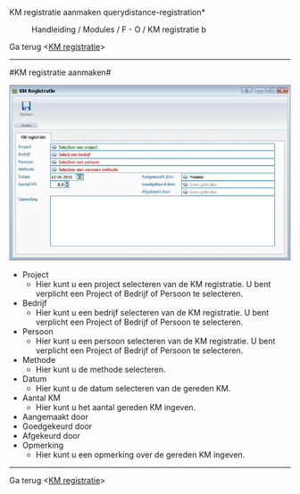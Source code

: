 <properties>
	<page>
		<title>KM registratie aanmaken</title>
		<description>KM registratie aanmaken</description>
		<context>querydistance-registration*</context>
	</page>
	<menu>
		<position>Handleiding / Modules / F - O / KM registratie</position>
		<title>KM registratie aanmaken</title>
		<sort>b</sort>
	</menu>
</properties>

Ga terug <[KM registratie](http://hybridsaas.support/pages/handleiding/modules/F-O/km-registratie/introductie)>

----------

#KM registratie aanmaken#

![](images/km-registratie.JPG)

- Project
	- Hier kunt u een project selecteren van de KM registratie. U bent verplicht een Project of Bedrijf of Persoon te selecteren.
- Bedrijf
	- Hier kunt u een bedrijf selecteren van de KM registratie. U bent verplicht een Project of Bedrijf of Persoon te selecteren.
- Persoon
	- Hier kunt u een persoon selecteren van de KM registratie. U bent verplicht een Project of Bedrijf of Persoon te selecteren.
- Methode
	- Hier kunt u de methode selecteren.
- Datum
	- Hier kunt u de datum selecteren van de gereden KM.
- Aantal KM
	- Hier kunt u het aantal gereden KM ingeven.
- Aangemaakt door
- Goedgekeurd door
- Afgekeurd door
- Opmerking
	- Hier kunt u een opmerking over de gereden KM ingeven.

----------

Ga terug <[KM registratie](http://hybridsaas.support/pages/handleiding/modules/F-O/km-registratie/introductie)>